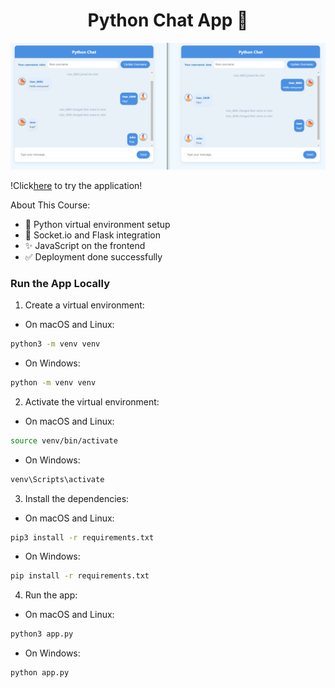 <h1 align="center">Python Chat App 💬</h1>

![Demo App](/static/screenshot-for-readme.png)

!Click[here](https://python-chat-app-0jfv.onrender.com/) to try the application!

About This Course:

- 🚀 Python virtual environment setup
- 💬 Socket.io and Flask integration
- ✨ JavaScript on the frontend
- ✅ Deployment done successfully

### Run the App Locally

1. Create a virtual environment:

- On macOS and Linux:

```bash
python3 -m venv venv
```

- On Windows:

```bash
python -m venv venv
```

2. Activate the virtual environment:

- On macOS and Linux:

```bash
source venv/bin/activate
```

- On Windows:

```bash
venv\Scripts\activate
```

3. Install the dependencies:

- On macOS and Linux:

```bash
pip3 install -r requirements.txt
```

- On Windows:

```bash
pip install -r requirements.txt
```

4. Run the app:

- On macOS and Linux:

```bash
python3 app.py
```

- On Windows:

```bash
python app.py
```
